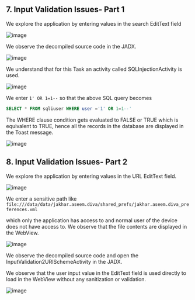  ## 7. Input Validation Issues- Part 1
    
 We explore the application by entering values in the search EditText field

![image](https://github.com/ananthan05/Android-Security/assets/140697378/391a58a9-1cc1-4f6a-ac39-c8ceeec777ce)

We observe the decompiled source code in the JADX.

![image](https://github.com/ananthan05/Android-Security/assets/140697378/44420471-327e-4f2b-baed-37facac51c3d)

We understand that for this Task an activity called SQLInjectionActivity is used.

![image](https://github.com/ananthan05/Android-Security/assets/140697378/0c7d1dda-31cf-4df8-83d2-8ce079525e6d)

We enter `1' OR 1=1--` so that the above SQL query becomes
```sql
SELECT * FROM sqliuser WHERE user ='1' OR 1=1--' 
```
The WHERE clause condition gets evaluated to FALSE or TRUE which is equivalent to TRUE, hence all the records in the database are displayed in the Toast message.

![image](https://github.com/ananthan05/Android-Security/assets/140697378/2e625f47-8371-4359-a686-f250e39cd722)


## 8. Input Validation Issues- Part 2
 
 We explore the application by entering values in the URL EditText field.

 ![image](https://github.com/anandurdas11/Android_security/assets/83402050/52331fc8-0d29-4311-bc1f-686e37dc8126)


We enter a sensitive path like `file:///data/data/jakhar.aseem.diva/shared_prefs/jakhar.aseem.diva_preferences.xml`

which only the application has access to and normal user of the device does not have access to. We observe
that the file contents are displayed in the WebView.

![image](https://github.com/ananthan05/Android-Security/assets/140697378/8d41c188-d959-44a5-8b89-d9c4bed0fe2f)

We observe the decompiled source code and open the InputValidation2URISchemeActivity in the JADX.

We observe that the user input value in the EditText field is used directly to load in the WebView without any sanitization or validation.

![image](https://github.com/ananthan05/Android-Security/assets/140697378/792a3123-c688-488e-b98f-3c1231fe253b)
